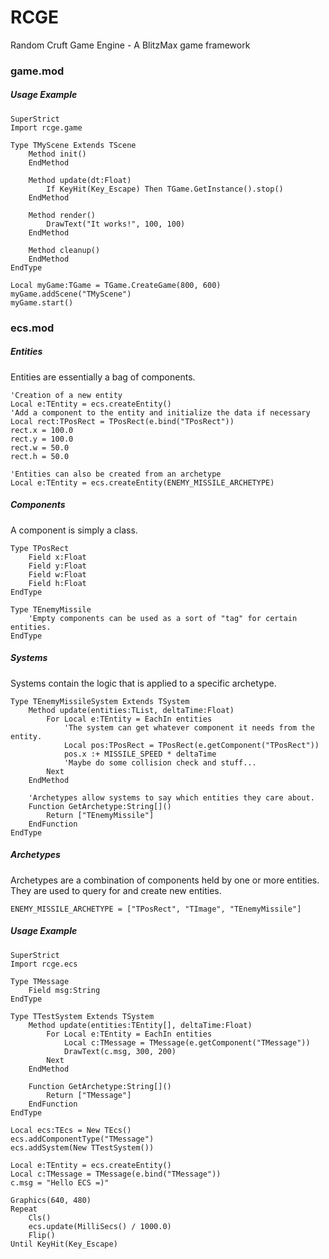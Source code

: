 
# RCGE
Random Cruft Game Engine - A BlitzMax game framework

### game.mod
##### Usage Example
``` BlitzMax
SuperStrict
Import rcge.game

Type TMyScene Extends TScene
	Method init()
	EndMethod
	
	Method update(dt:Float)
		If KeyHit(Key_Escape) Then TGame.GetInstance().stop()
	EndMethod
	
	Method render()
		DrawText("It works!", 100, 100)
	EndMethod
	
	Method cleanup()
	EndMethod
EndType

Local myGame:TGame = TGame.CreateGame(800, 600)
myGame.addScene("TMyScene")
myGame.start()
```

### ecs.mod
##### Entities
Entities are essentially a bag of components.
``` BlitzMax
'Creation of a new entity
Local e:TEntity = ecs.createEntity()
'Add a component to the entity and initialize the data if necessary
Local rect:TPosRect = TPosRect(e.bind("TPosRect"))
rect.x = 100.0
rect.y = 100.0
rect.w = 50.0
rect.h = 50.0

'Entities can also be created from an archetype
Local e:TEntity = ecs.createEntity(ENEMY_MISSILE_ARCHETYPE)
```
##### Components
A component is simply a class.
``` BlitzMax
Type TPosRect
	Field x:Float
	Field y:Float
	Field w:Float
	Field h:Float
EndType

Type TEnemyMissile
	'Empty components can be used as a sort of "tag" for certain entities.
EndType
```
##### Systems
Systems contain the logic that is applied to a specific archetype.
``` BlitzMax
Type TEnemyMissileSystem Extends TSystem
	Method update(entities:TList, deltaTime:Float)
		For Local e:TEntity = EachIn entities
			'The system can get whatever component it needs from the entity.
			Local pos:TPosRect = TPosRect(e.getComponent("TPosRect"))
			pos.x :+ MISSILE_SPEED * deltaTime
			'Maybe do some collision check and stuff...
		Next
	EndMethod
	
	'Archetypes allow systems to say which entities they care about.
	Function GetArchetype:String[]()
		Return ["TEnemyMissile"]
	EndFunction
EndType
```
##### Archetypes
Archetypes are a combination of components held by one or more entities. They are used to query for and create new entities.
``` BlitzMax
ENEMY_MISSILE_ARCHETYPE = ["TPosRect", "TImage", "TEnemyMissile"]
```
##### Usage Example
``` BlitzMax
SuperStrict
Import rcge.ecs

Type TMessage
	Field msg:String
EndType

Type TTestSystem Extends TSystem
	Method update(entities:TEntity[], deltaTime:Float)
		For Local e:TEntity = EachIn entities
			Local c:TMessage = TMessage(e.getComponent("TMessage"))
			DrawText(c.msg, 300, 200)
		Next
	EndMethod
	
	Function GetArchetype:String[]()
		Return ["TMessage"]
	EndFunction
EndType

Local ecs:TEcs = New TEcs()
ecs.addComponentType("TMessage")
ecs.addSystem(New TTestSystem())

Local e:TEntity = ecs.createEntity()
Local c:TMessage = TMessage(e.bind("TMessage"))
c.msg = "Hello ECS =)"

Graphics(640, 480)
Repeat
	Cls()
	ecs.update(MilliSecs() / 1000.0)
	Flip()
Until KeyHit(Key_Escape)
```
